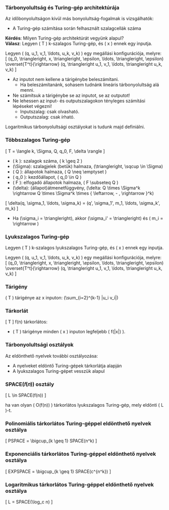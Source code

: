 ### Tárbonyolultság és Turing-gép architektúrája

Az időbonyolultságon kívül más bonyolultság-fogalmak is vizsgálhatók:

- A Turing-gép számítása során felhasznált szalagcellák száma

**Kérdés**: Milyen Turing-gép architektúrát vegyünk alapul?  
**Válasz**: Legyen \( T \) k-szalagos Turing-gép, és \( x \) ennek egy inputja.

Legyen \( (q, u_1, v_1, \ldots, u_k, v_k) \) egy megállási konfigurációja, melyre:
\[ (q_0, \triangleright, x, \triangleright, \epsilon, \ldots, \triangleright, \epsilon) \overset{T^t}{\rightarrow} (q, \triangleright u_1, v_1, \ldots, \triangleright u_k, v_k) \]

- Az inputot nem kellene a tárigénybe beleszámítani.
  - Ha beleszámítanánk, sohasem tudnánk lineáris tárbonyolultság alá menni.
- Ne számítsuk a tárigénybe se az inputot, se az outputot!
- Ne lehessen az input- és outputszalagokon tényleges számítási lépéseket végezni!
  - Inputszalag: csak olvasható.
  - Outputszalag: csak írható.

Logaritmikus tárbonyolultsági osztályokat is tudunk majd definiálni.

### Többszalagos Turing-gép

\[ T = \langle k, \Sigma, Q, q_0, F, \delta \rangle \]
- \( k \): szalagok száma, \( k \geq 2 \)
- \(\Sigma\): szalagjelek (betűk) halmaza, \(\triangleright, \sqcup \in \Sigma\)
- \( Q \): állapotok halmaza, \( Q \neq \emptyset \)
- \( q_0 \): kezdőállapot, \( q_0 \in Q \)
- \( F \): elfogadó állapotok halmaza, \( F \subseteq Q \)
- \(\delta\): (állapot)átmenetfüggvény, \(\delta: Q \times \Sigma^k \rightarrow Q \times \Sigma^k \times \{ \leftarrow, - , \rightarrow \}^k\)

\[ \delta(q, \sigma_1, \ldots, \sigma_k) = (q', \sigma_1', m_1, \ldots, \sigma_k', m_k) \]
- Ha \(\sigma_i = \triangleright\), akkor \(\sigma_i' = \triangleright\) és \( m_i = \rightarrow \)

### Lyukszalagos Turing-gép

Legyen \( T \) k-szalagos lyukszalagos Turing-gép, és \( x \) ennek egy inputja.

Legyen \( (q, u_1, v_1, \ldots, u_k, v_k) \) egy megállási konfigurációja, melyre:
\[ (q_0, \triangleright, x, \triangleright, \epsilon, \ldots, \triangleright, \epsilon) \overset{T^t}{\rightarrow} (q, \triangleright u_1, v_1, \ldots, \triangleright u_k, v_k) \]

### Tárigény

\( T \) tárigénye az x inputon: \(\sum_{i=2}^{k-1} |u_i v_i|\)

### Tárkorlát

\[ T \] f(n) tárkorlátos:

- \( T \) tárigénye minden \( x \) inputon legfeljebb \( f(|x|) \).

### Tárbonyolultsági osztályok

Az eldönthető nyelvek további osztályozása:

- A nyelveket eldöntő Turing-gépek tárkorlátja alapján
- A lyukszalagos Turing-gépet vesszük alapul 

### SPACE(𝑓(𝑛)) osztály

\[ L \in SPACE(f(n)) \]

ha van olyan \( O(f(n)) \) tárkorlátos lyukszalagos Turing-gép, mely eldönti \( L \)-t.

### Polinomiális tárkorlátos Turing-géppel eldönthető nyelvek osztálya

\[ PSPACE = \bigcup_{k \geq 1} SPACE(n^k) \]

### Exponenciális tárkorlátos Turing-géppel eldönthető nyelvek osztálya

\[ EXPSPACE = \bigcup_{k \geq 1} SPACE(c^{n^k}) \]

### Logaritmikus tárkorlátos Turing-géppel eldönthető nyelvek osztálya

\[ L = SPACE(\log_c n) \]